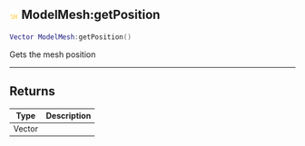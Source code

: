 ## ![shared](.gitbook/assets/shared.png) ModelMesh:getPosition


```lua
Vector ModelMesh:getPosition()
```

Gets the mesh position



------
## Returns

| Type | Description |
| ---- | ----------: |
| Vector |  |

